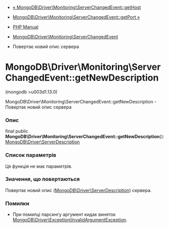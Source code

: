 - [«
MongoDB\Driver\Monitoring\ServerChangedEvent::getHost](mongodb-driver-monitoring-serverchangedevent.gethost.md)
- [MongoDB\Driver\Monitoring\ServerChangedEvent::getPort
»](mongodb-driver-monitoring-serverchangedevent.getport.md)

- [PHP Manual](index.md)
- [MongoDB\Driver\Monitoring\ServerChangedEvent](class.mongodb-driver-monitoring-serverchangedevent.md)
- Повертає новий опис сервера

# MongoDB\Driver\Monitoring\ServerChangedEvent::getNewDescription

(mongodb \>u003d1.13.0)

MongoDB\Driver\Monitoring\ServerChangedEvent::getNewDescription -
Повертає новий опис сервера

### Опис

final public
**MongoDB\Driver\Monitoring\ServerChangedEvent::getNewDescription**():
[MongoDB\Driver\ServerDescription](class.mongodb-driver-serverdescription.md)

### Список параметрів

Ця функція не має параметрів.

### Значення, що повертаються

Повертає новий опис
([MongoDB\Driver\ServerDescription](class.mongodb-driver-serverdescription.md))
сервера.

### Помилки

- При помилці парсингу аргумент кидає виняток
[MongoDB\Driver\Exception\InvalidArgumentException](class.mongodb-driver-exception-invalidargumentexception.md).
